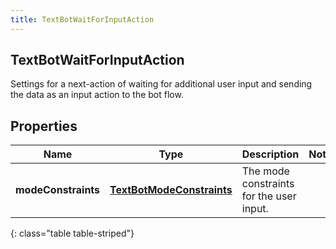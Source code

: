 ```yaml
---
title: TextBotWaitForInputAction
---
```

## TextBotWaitForInputAction
Settings for a next-action of waiting for additional user input and sending the data as an input action to the bot flow.

## Properties

|Name | Type | Description | Notes|
|------------ | ------------- | ------------- | -------------|
| **modeConstraints** | [**TextBotModeConstraints**](TextBotModeConstraints.html) | The mode constraints for the user input. | |
{: class="table table-striped"}


